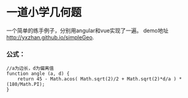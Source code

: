 
# 一道小学几何题
一个简单的练手例子，分别用angular和vue实现了一遍。
demo地址
http://yxzhan.github.io/simpleGeo.

### 公式：
```
//a为边长，d为偏离值
function angle (a, d) {
    return 45 - Math.acos( Math.sqrt(2)/2 + Math.sqrt(2)*d/a ) * (180/Math.PI);
}
```
